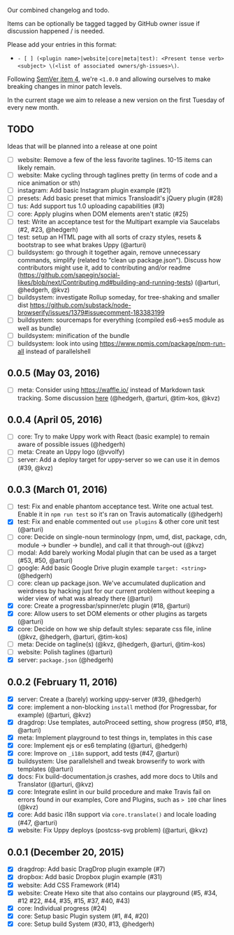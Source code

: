 Our combined changelog and todo.

Items can be optionally be tagged tagged by GitHub owner issue if discussion
happened / is needed.

Please add your entries in this format:

 - `- [ ] (<plugin name>|website|core|meta|test): <Present tense verb> <subject> \(<list of associated owners/gh-issues>\)`.

Following [SemVer item 4](http://semver.org/#spec-item-4), we're `<1.0.0` and allowing ourselves to make breaking changes in minor patch levels.

In the current stage we aim to release a new version on the first Tuesday of every new month.

## TODO

Ideas that will be planned into a release at one point

- [ ] website: Remove a few of the less favorite taglines. 10-15 items can likely remain.
- [ ] website: Make cycling through taglines pretty (in terms of code and a nice animation or sth)
- [ ] instagram: Add basic Instagram plugin example (#21)
- [ ] presets: Add basic preset that mimics Transloadit's jQuery plugin (#28)
- [ ] tus: Add support tus 1.0 uploading capabilities (#3)
- [ ] core: Apply plugins when DOM elements aren't static (#25)
- [ ] test: Write an acceptance test for the Multipart example via Saucelabs (#2, #23, @hedgerh)
- [ ] test: setup an HTML page with all sorts of crazy styles, resets & bootstrap to see what brakes Uppy (@arturi)
- [ ] buildsystem: go through it together again, remove unnecessary commands, simplify (related to “clean up package.json”). Discuss how contributors might use it, add to contributing and/or readme (https://github.com/sapegin/social-likes/blob/next/Contributing.md#building-and-running-tests) (@arturi, @hedgerh, @kvz)
- [ ] buildsystem: investigate Rollup someday, for tree-shaking and smaller dist https://github.com/substack/node-browserify/issues/1379#issuecomment-183383199
- [ ] buildsystem: sourcemaps for everything (compiled es6->es5 module as well as bundle)
- [ ] buildsystem: minification of the bundle
- [ ] buildsystem: look into using https://www.npmjs.com/package/npm-run-all instead of parallelshell

## 0.0.5 (May 03, 2016)

- [ ] meta: Consider using https://waffle.io/ instead of Markdown task tracking. Some discussion [here](https://transloadit.slack.com/archives/general/p1455693654000062) (@hedgerh, @arturi, @tim-kos, @kvz)

## 0.0.4 (April 05, 2016)

- [ ] core: Try to make Uppy work with React (basic example) to remain aware of possible issues (@hedgerh)
- [ ] meta: Create an Uppy logo (@vvolfy)
- [ ] server: Add a deploy target for uppy-server so we can use it in demos (#39, @kvz)

## 0.0.3 (March 01, 2016)

- [ ] test: Fix and enable phantom acceptance test. Write one actual test. Enable it in `npm run test` so it's ran on Travis automatically (@hedgerh)
- [x] test: Fix and enable commented out `use plugins` & other core unit test (@arturi)
- [ ] core: Decide on single-noun terminology (npm, umd, dist, package, cdn, module -> bundler -> bundle), and call it that through-out (@kvz)
- [ ] modal: Add barely working Modal plugin that can be used as a target (#53, #50, @arturi)
- [ ] google: Add basic Google Drive plugin example `target: <string>` (@hedgerh)
- [ ] core: clean up package.json. We've accumulated duplication and weirdness by hacking just for our current problem without keeping a wider view of what was already there (@arturi)
- [x] core: Create a progressbar/spinner/etc plugin (#18, @arturi)
- [x] core: Allow users to set DOM elements or other plugins as targets (@arturi)
- [x] core: Decide on how we ship default styles: separate css file, inline (@kvz, @hedgerh, @arturi, @tim-kos)
- [ ] meta: Decide on tagline(s) (@kvz, @hedgerh, @arturi, @tim-kos)
- [ ] website: Polish taglines (@arturi)
- [x] server: `package.json` (@hedgerh)

## 0.0.2 (February 11, 2016)

- [x] server: Create a (barely) working uppy-server (#39, @hedgerh)
- [x] core: implement a non-blocking `install` method (for Progressbar, for example)  (@arturi, @kvz)
- [x] dragdrop: Use templates, autoProceed setting, show progress (#50, #18, @arturi)
- [x] meta: Implement playground to test things in, templates in this case
- [x] core: Implement ejs or es6 templating (@arturi, @hedgerh)
- [x] core: Improve on `_i18n` support, add tests (#47, @arturi)
- [x] buildsystem: Use parallelshell and tweak browserify to work with templates (@arturi)
- [x] docs: Fix build-documentation.js crashes, add more docs to Utils and Translator (@arturi, @kvz)
- [x] core: Integrate eslint in our build procedure and make Travis fail on errors found in our examples, Core and Plugins, such as `> 100` char lines (@kvz)
- [x] core: Add basic i18n support via `core.translate()` and locale loading (#47, @arturi)
- [x] website: Fix Uppy deploys (postcss-svg problem) (@arturi, @kvz)

## 0.0.1 (December 20, 2015)

- [x] dragdrop: Add basic DragDrop plugin example (#7)
- [x] dropbox: Add basic Dropbox plugin example (#31)
- [x] website: Add CSS Framework (#14)
- [x] website: Create Hexo site that also contains our playground (#5, #34, #12 #22, #44, #35, #15, #37, #40, #43)
- [x] core: Individual progress (#24)
- [x] core: Setup basic Plugin system (#1, #4, #20)
- [x] core: Setup build System (#30, #13, @hedgerh)
